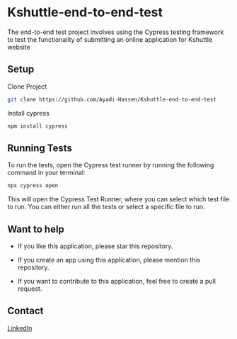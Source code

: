 
# Kshuttle-end-to-end-test

The end-to-end test project involves using the Cypress testing framework to test the functionality of submitting an online application for Kshuttle website



## Setup

Clone Project
```bash
git clone https://github.com/Ayadi-Hassen/Kshuttle-end-to-end-test
```
Install cypress
```bash
npm install cypress
```
## Running Tests
To run the tests, open the Cypress test runner by running the following command in your terminal:
```bash
npx cypress open
```
This will open the Cypress Test Runner, where you can select which test file to run. You can either run all the tests or select a specific file to run.

## Want to help
- If you like this application, please star this repository.

- If you create an app using this application, please mention this repository.

- If you want to contribute to this application, feel free to create a pull request.

## Contact

[LinkedIn](https://www.linkedin.com/in/hassen-ayadi-8534661ba/)

